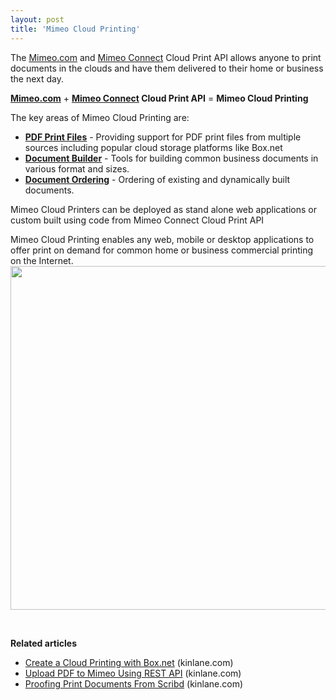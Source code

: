 ```yaml
---
layout: post
title: 'Mimeo Cloud Printing'
---
```

The <a title="Mimeo.com" href="Mimeo.com">Mimeo.com</a> and <a title="Mimeo Connect" href="http://www.mimeo.com/solutions/mimeo-connect.php">Mimeo Connect</a> Cloud Print API allows anyone to print documents in the clouds and have them delivered to their home or business the next day.<p></p>
<strong><a href="http://www.Mimeo.com">Mimeo.com</a></strong> + <strong><a title="Mimeo Connect" href="http://www.mimeo.com/solutions/mimeo-connect.php">Mimeo Connect</a> Cloud Print API</strong> = <strong>Mimeo Cloud Printing</strong><p></p>
The key areas of Mimeo Cloud Printing are:
<ul class="mainlist">
	<li><strong><a title="PDF Print Files" href="http://www.kinlane.com/2011/03/mimeo-cloud-printing-pdf-print-files/">PDF Print Files</a></strong> - Providing support for PDF print files from multiple sources including popular cloud storage platforms like Box.net</li>
	<li><strong><a title="Document Builder" href="http://www.kinlane.com/2011/03/mimeo-cloud-printing-document-builder/">Document Builder</a></strong> - Tools for building common business documents in various format and sizes.</li>
	<li><strong><a title="Document Orders" href="http://www.kinlane.com/2011/03/mimeo-cloud-printing-ordering/">Document Ordering</a></strong> - Ordering of existing and dynamically built documents.</li>
</ul>
Mimeo Cloud Printers can be deployed as stand alone web applications or custom built using code from Mimeo Connect Cloud Print API<p></p>
Mimeo Cloud Printing enables any web, mobile or desktop applications to offer print on demand for common home or business commercial printing on the Internet.
<img src="http://kinlane-productions.s3.amazonaws.com/mimeo/MCP-Overview.png" alt="" width="550" align="center" /><p></p>
&nbsp;<p></p>
<span style="font-weight: bold;">Related articles</span>
<ul class="zemanta-article-ul">
	<li class="zemanta-article-ul-li"><a href="http://www.kinlane.com/2011/03/create-a-cloud-printing-with-box-net/">Create a Cloud Printing with Box.net</a> (kinlane.com)</li>
	<li class="zemanta-article-ul-li"><a href="http://www.kinlane.com/2011/03/upload-pdf-to-mimeo-using-rest-api/">Upload PDF to Mimeo Using REST API</a> (kinlane.com)</li>
	<li class="zemanta-article-ul-li"><a href="http://www.kinlane.com/2011/01/proofing-print-documents-from-scribd/">Proofing Print Documents From Scribd</a> (kinlane.com)</li>
</ul>
